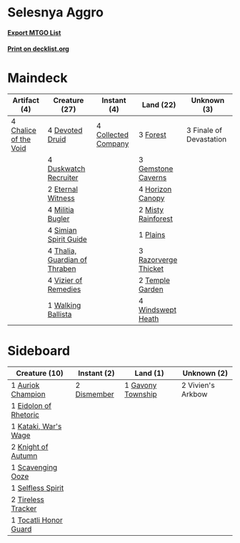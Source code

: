 # Selesnya Aggro

#### [Export MTGO List](../collection/Selesnya%20Aggro/Selesnya%20Aggro.txt)
#### [Print on decklist.org](http://decklist.org/?deckmain=4%09Chalice%20of%20the%20Void%0A4%09Collected%20Company%0A4%09Devoted%20Druid%0A4%09Duskwatch%20Recruiter%0A2%09Eternal%20Witness%0A3%09Finale%20of%20Devastation%0A3%09Forest%0A3%09Gemstone%20Caverns%0A4%09Horizon%20Canopy%0A4%09Militia%20Bugler%0A2%09Misty%20Rainforest%0A1%09Plains%0A3%09Razorverge%20Thicket%0A4%09Simian%20Spirit%20Guide%0A2%09Temple%20Garden%0A4%09Thalia,%20Guardian%20of%20Thraben%0A4%09Vizier%20of%20Remedies%0A1%09Walking%20Ballista%0A4%09Windswept%20Heath&deckside=1%09Auriok%20Champion%0A2%09Dismember%0A1%09Eidolon%20of%20Rhetoric%0A1%09Gavony%20Township%0A1%09Kataki,%20War's%20Wage%0A2%09Knight%20of%20Autumn%0A1%09Scavenging%20Ooze%0A1%09Selfless%20Spirit%0A2%09Tireless%20Tracker%0A1%09Tocatli%20Honor%20Guard%0A2%09Vivien's%20Arkbow)
# Maindeck

|                                          Artifact (4)                                          |                                             Creature (27)                                              |                                         Instant (4)                                          |                                           Land (22)                                           |      Unknown (3)      |
|------------------------------------------------------------------------------------------------|--------------------------------------------------------------------------------------------------------|----------------------------------------------------------------------------------------------|-----------------------------------------------------------------------------------------------|-----------------------|
|4 [Chalice of the Void](http://gatherer.wizards.com/Pages/Card/Details.aspx?multiverseid=442211)|4 [Devoted Druid](http://gatherer.wizards.com/Pages/Card/Details.aspx?multiverseid=135500)              |4 [Collected Company](http://gatherer.wizards.com/Pages/Card/Details.aspx?multiverseid=394519)|3 [Forest](http://gatherer.wizards.com/Pages/Card/Details.aspx?multiverseid=439860)            |3 Finale of Devastation|
|                                                                                                |4 [Duskwatch Recruiter](http://gatherer.wizards.com/Pages/Card/Details.aspx?multiverseid=409961)        |                                                                                              |3 [Gemstone Caverns](http://gatherer.wizards.com/Pages/Card/Details.aspx?multiverseid=122094)  |                       |
|                                                                                                |2 [Eternal Witness](http://gatherer.wizards.com/Pages/Card/Details.aspx?multiverseid=51628)             |                                                                                              |4 [Horizon Canopy](http://gatherer.wizards.com/Pages/Card/Details.aspx?multiverseid=409571)    |                       |
|                                                                                                |4 [Militia Bugler](http://gatherer.wizards.com/Pages/Card/Details.aspx?multiverseid=447165)             |                                                                                              |2 [Misty Rainforest](http://gatherer.wizards.com/Pages/Card/Details.aspx?multiverseid=405102)  |                       |
|                                                                                                |4 [Simian Spirit Guide](http://gatherer.wizards.com/Pages/Card/Details.aspx?multiverseid=442137)        |                                                                                              |1 [Plains](http://gatherer.wizards.com/Pages/Card/Details.aspx?multiverseid=439856)            |                       |
|                                                                                                |4 [Thalia, Guardian of Thraben](http://gatherer.wizards.com/Pages/Card/Details.aspx?multiverseid=442025)|                                                                                              |3 [Razorverge Thicket](http://gatherer.wizards.com/Pages/Card/Details.aspx?multiverseid=209407)|                       |
|                                                                                                |4 [Vizier of Remedies](http://gatherer.wizards.com/Pages/Card/Details.aspx?multiverseid=426740)         |                                                                                              |2 [Temple Garden](http://gatherer.wizards.com/Pages/Card/Details.aspx?multiverseid=405112)     |                       |
|                                                                                                |1 [Walking Ballista](http://gatherer.wizards.com/Pages/Card/Details.aspx?multiverseid=423848)           |                                                                                              |4 [Windswept Heath](http://gatherer.wizards.com/Pages/Card/Details.aspx?multiverseid=405115)   |                       |


# Sideboard

|                                         Creature (10)                                          |                                     Instant (2)                                      |                                          Land (1)                                          |   Unknown (2)   |
|------------------------------------------------------------------------------------------------|--------------------------------------------------------------------------------------|--------------------------------------------------------------------------------------------|-----------------|
|1 [Auriok Champion](http://gatherer.wizards.com/Pages/Card/Details.aspx?multiverseid=72921)     |2 [Dismember](http://gatherer.wizards.com/Pages/Card/Details.aspx?multiverseid=382182)|1 [Gavony Township](http://gatherer.wizards.com/Pages/Card/Details.aspx?multiverseid=233242)|2 Vivien's Arkbow|
|1 [Eidolon of Rhetoric](http://gatherer.wizards.com/Pages/Card/Details.aspx?multiverseid=380409)|                                                                                      |                                                                                            |                 |
|1 [Kataki, War's Wage](http://gatherer.wizards.com/Pages/Card/Details.aspx?multiverseid=382190) |                                                                                      |                                                                                            |                 |
|2 [Knight of Autumn](http://gatherer.wizards.com/Pages/Card/Details.aspx?multiverseid=452933)   |                                                                                      |                                                                                            |                 |
|1 [Scavenging Ooze](http://gatherer.wizards.com/Pages/Card/Details.aspx?multiverseid=420783)    |                                                                                      |                                                                                            |                 |
|1 [Selfless Spirit](http://gatherer.wizards.com/Pages/Card/Details.aspx?multiverseid=414332)    |                                                                                      |                                                                                            |                 |
|2 [Tireless Tracker](http://gatherer.wizards.com/Pages/Card/Details.aspx?multiverseid=409997)   |                                                                                      |                                                                                            |                 |
|1 [Tocatli Honor Guard](http://gatherer.wizards.com/Pages/Card/Details.aspx?multiverseid=435194)|                                                                                      |                                                                                            |                 |

